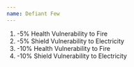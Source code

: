 ```yaml
---
name: Defiant Few
---
```


1. -5% Health Vulnerability to Fire
2. -5% Shield Vulnerability to Electricity
3. -10% Health Vulnerability to Fire
4. -10% Shield Vulnerability to Electricity
